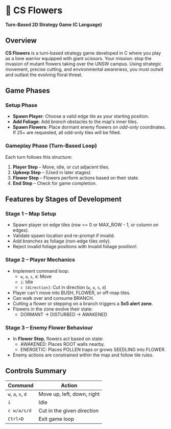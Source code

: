 # 🌼 CS Flowers
**Turn-Based 2D Strategy Game (C Language)**

## Overview
**CS Flowers** is a turn-based strategy game developed in C where you play as a lone warrior equipped with giant scissors. Your mission: stop the invasion of mutant flowers taking over the UNSW campus. Using strategic movement, precise cutting, and environmental awareness, you must outwit and outlast the evolving floral threat.

## Game Phases

### Setup Phase
- **Spawn Player**: Choose a valid edge tile as your starting position.
- **Add Foliage**: Add *branch* obstacles to the map's inner tiles.
- **Spawn Flowers**: Place dormant enemy flowers on *odd-only* coordinates. If 25+ are requested, all odd-only tiles will be filled.

### Gameplay Phase (Turn-Based Loop)
Each turn follows this structure:
1. **Player Step** – Move, idle, or cut adjacent tiles.
2. **Upkeep Step** – (Used in later stages)
3. **Flower Step** – Flowers perform actions based on their state.
4. **End Step** – Check for game completion.


## Features by Stages of Development

### Stage 1 – Map Setup
- Spawn player on edge tiles (row == 0 or MAX_ROW - 1, or column on edges).
- Validate spawn location and re-prompt if invalid.
- Add *branches* as foliage (non-edge tiles only).
- Reject invalid foliage positions with Invalid foliage position!.

### Stage 2 – Player Mechanics
- Implement command loop:
  - `w`, `a`, `s`, `d`: Move
  - `i`: Idle
  - `c [direction]`: Cut in direction (`w`, `a`, `s`, `d`)
- Player can't move into BUSH, FLOWER, or off-map tiles.
- Can walk over and consume BRANCH.
- Cutting a flower or stepping on a branch triggers a **5x5 alert zone**.
- Flowers in the zone evolve their state:
  - DORMANT → DISTURBED → AWAKENED

### Stage 3 – Enemy Flower Behaviour
- In **Flower Step**, flowers act based on state:
  - AWAKENED: Places ROOT walls nearby.
  - ENERGETIC: Places POLLEN traps or grows SEEDLING into FLOWER.
- Enemy actions are constrained within the map and follow tile rules.


## Controls Summary
| Command | Action |
|---------|--------|
| `w`, `a`, `s`, `d` | Move up, left, down, right |
| `i` | Idle |
| `c w/a/s/d` | Cut in the given direction |
| `Ctrl+D` | Exit game loop |



